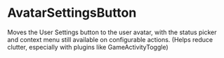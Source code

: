 # AvatarSettingsButton
Moves the User Settings button to the user avatar, with the status picker and context menu still available on configurable actions. (Helps reduce clutter, especially with plugins like GameActivityToggle)